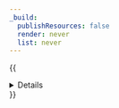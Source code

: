 ```yaml
---
_build:
  publishResources: false
  render: never
  list: never
---
```


{{<details header="Allowlist Cloudflare IP addresses">}}

Explicitly block all traffic that does not come from [Cloudflare IP addresses](/fundamentals/setup/allow-cloudflare-ip-addresses/) (or the IP addresses of your trusted partners, vendors, or applications).

- **Security**: Moderately secure.
- **Availability**: All customers.
- **Challenges**:
  - Requires allowlisting Cloudflare IP ranges at your origin server.
  - Vulnerable to IP spoofing.

{{</details>}}
